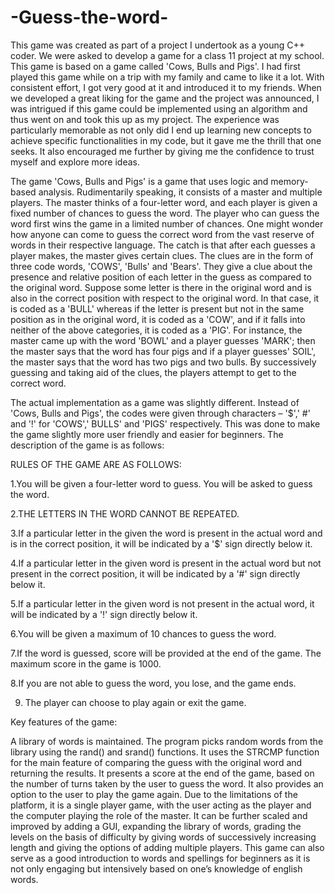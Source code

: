 # -Guess-the-word-


This game was created as part of a project I undertook as a young C++ coder. We were asked to develop a game for a class 11 project at my school.
This game is based on a game called 'Cows, Bulls and Pigs'. I had first played this game while on a trip with my family and came to like it a lot. With consistent effort, I got very good at it and introduced it to my friends. When we developed a great liking for the game and the project was announced, I was intrigued if this game could be implemented using an algorithm and thus went on and took this up as my project. The experience was particularly memorable as not only did I end up learning new concepts to achieve specific functionalities in my code, but it gave me the thrill that one seeks. It also encouraged me further by giving me the confidence to trust myself and explore more ideas.


The game 'Cows, Bulls and Pigs' is a game that uses logic and memory-based analysis. Rudimentarily speaking, it consists of a master and multiple players. The master thinks of a four-letter word, and each player is given a fixed number of chances to guess the word. The player who can guess the word first wins the game in a limited number of chances. One might wonder how anyone can come to guess the correct word from the vast reserve of words in their respective language. The catch is that after each guesses a player makes, the master gives certain clues. The clues are in the form of three code words, 'COWS', 'Bulls' and 'Bears'. They give a clue about the presence and relative position of each letter in the guess as compared to the original word. Suppose some letter is there in the original word and is also in the correct position with respect to the original word. In that case, it is coded as a 'BULL' whereas if the letter is present but not in the same position as in the original word, it is coded as a 'COW', and if it falls into neither of the above categories, it is coded as a 'PIG'. For instance, the master came up with the word 'BOWL' and a player guesses 'MARK'; then the master says that the word has four pigs and if a player guesses' SOIL', the master says that the word has two pigs and two bulls. By successively guessing and taking aid of the clues, the players attempt to get to the correct word.


The actual implementation as a game was slightly different. Instead of 'Cows, Bulls and Pigs', the codes were given through characters – '$',' #' and '!' for 'COWS',' BULLS' and 'PIGS' respectively. This was done to make the game slightly more user friendly and easier for beginners. The description of the game is as follows:


 
RULES OF THE GAME ARE AS FOLLOWS:

1.You will be given a four-letter word to guess. You will be asked to guess the word.

2.THE LETTERS IN THE WORD CANNOT BE REPEATED.

3.If a particular letter in the given the word is present in the actual word and is in the correct position, it will be indicated by a '$' sign directly below it.

4.If a particular letter in the given word is present in the actual word but not present in the correct position, it will be indicated by a '#' sign directly below it.

5.If a particular letter in the given word is not present in the actual word, it will be indicated by a '!' sign directly below it. 
   	
6.You will be given a maximum of 10 chances to guess the word.

7.If the word is guessed, score will be provided at the end of the game. The maximum score in the game is 1000.

8.If you are not able to guess the word, you lose, and the game ends.

9. The player can choose to play again or exit the game. 
 
Key features of the game:

A library of words is maintained. The program picks random words from the library using the rand() and srand() functions. It uses the STRCMP function for the main feature of comparing the guess with the original word and returning the results. It presents a score at the end of the game, based on the number of turns taken by the user to guess the word. It also provides an option to the user to play the game again. Due to the limitations of the platform, it is a single player game, with the user acting as the player and the computer playing the role of the master. It can be further scaled and improved by adding a GUI, expanding the library of words, grading the levels on the basis of difficulty by giving words of successively increasing length and giving the options of adding multiple players. This game can also serve as a good introduction to words and spellings for beginners as it is not only engaging but intensively based on one’s knowledge of english words. 



